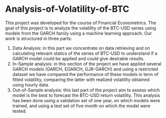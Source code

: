 # Analysis-of-Volatility-of-BTC
This project was developed for the course of Financial Econometrics. 
The goal of this project is to analyze the volatility of the BTC-USD series using models from the GARCH family using a machine learning approach.
Our work is structured in three parts:
1. Data Analysis: in this part we concentrate on data retrieving and on calculating relevant statics of the series of BTC-USD to understand if a GARCH model could be applied and could give desirable results. 
2. In-Sample analysis: in this section of the project we have applied several GARCH models (GARCH, EGARCH, GJR-GARCH) and using a restricted dataset we have compared the performance of these models in term of fitted volatility, comparing the latter with realized volatility obtained using hourly data. 
3. Out-of-Sample analysis: this last part of the project aim to assess which model is the best to forecast the BTC-USD return volatility. This analysis has been done using a validation set of one year, on which models were trained, and using a test set of five month on which the model were tested. 
